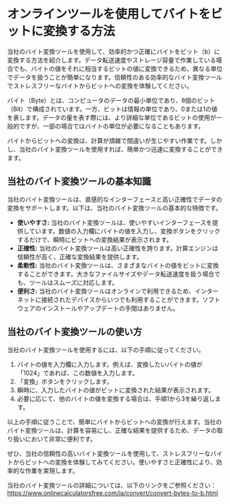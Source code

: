 オンラインツールを使用してバイトをビットに変換する方法
===========================

当社のバイト変換ツールを使用して、効率的かつ正確にバイトをビット（b）に変換する方法を紹介します。データ転送速度やストレージ容量で作業している場合でも、バイトの値をそれに相当するビットの値に変換できるため、異なる単位でデータを扱うことが簡単になります。信頼性のある効率的なバイト変換ツールでストレスフリーなバイトからビットへの変換を体験してください。

バイト（Byte）とは、コンピュータのデータの最小単位であり、8個のビット（Bit）で構成されています。一方、ビットは情報の単位であり、0または1の値を表します。データの量を表す際には、より詳細な単位であるビットの使用が一般的ですが、一部の場合ではバイトの単位が必要になることもあります。

バイトからビットへの変換は、計算が煩雑で間違いが生じやすい作業です。しかし、当社のバイト変換ツールを使用すれば、簡単かつ迅速に変換することができます。

当社のバイト変換ツールの基本知識
----------------

当社のバイト変換ツールは、直感的なインターフェースと高い正確性でデータの変換をサポートします。以下は、当社のバイト変換ツールの基本的な特徴です。

- **使いやすさ:** 当社のバイト変換ツールは、使いやすいインターフェースを提供しています。数値の入力欄にバイトの値を入力し、変換ボタンをクリックするだけで、瞬時にビットへの変換結果が表示されます。
- **正確性:** 当社のバイト変換ツールは高い正確性を誇ります。計算エンジンは信頼性が高く、正確な変換結果を提供します。
- **柔軟性:** 当社のバイト変換ツールは、さまざまなバイトの値をビットに変換することができます。大きなファイルサイズやデータ転送速度を扱う場合でも、ツールはスムーズに対応します。
- **便利さ:** 当社のバイト変換ツールはオンラインで利用できるため、インターネットに接続されたデバイスからいつでも利用することができます。ソフトウェアのインストールやアップデートの手間はありません。

当社のバイト変換ツールの使い方
---------------

当社のバイト変換ツールを使用するには、以下の手順に従ってください。

1. バイトの値を入力欄に入力します。例えば、変換したいバイトの値が「1024」であれば、この数値を入力します。
2. 「変換」ボタンをクリックします。
3. 瞬時に、入力したバイトの値がビットに変換された結果が表示されます。
4. 必要に応じて、他のバイトの値を変換する場合は、手順1から3を繰り返します。

以上の手順に従うことで、簡単にバイトからビットへの変換が行えます。当社のバイト変換ツールは、計算を容易にし、正確な結果を提供するため、データの取り扱いにおいて非常に便利です。

ぜひ、当社の信頼性の高いバイト変換ツールを使用して、ストレスフリーなバイトからビットへの変換を体験してみてください。使いやすさと正確性により、効率的な作業を実現します。

当社のバイト変換ツールの詳細については、以下のリンクをご参照ください：<https://www.onlinecalculatorsfree.com/ja/convert/convert-bytes-to-b.html>